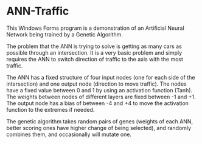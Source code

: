 # ANN-Traffic

This Windows Forms program is a demonstration of an Artificial Neural Network being trained by a Genetic Algorithm.

The problem that the ANN is trying to solve is getting as many cars as possible through an intersection. It is a very basic problem and simply requires the ANN to switch direction of traffic to the axis with the most traffic.

The ANN has a fixed structure of four input nodes (one for each side of the intersection) and one output node (direction to move traffic). The nodes have a fixed value between 0 and 1 by using an activation function (Tanh). The weights between nodes of different layers are fixed between -1 and +1. The output node has a bias of between -4 and +4 to move the activation function to the extremes if needed.

The genetic algorithm takes random pairs of genes (weights of each ANN, better scoring ones have higher change of being selected), and randomly combines them, and occasionally will mutate one.
